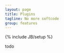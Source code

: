 ```yaml
---
layout: page
title: Plugins
tagline: No more softcode
group: features
---
```

{% include JB/setup %}

todo 